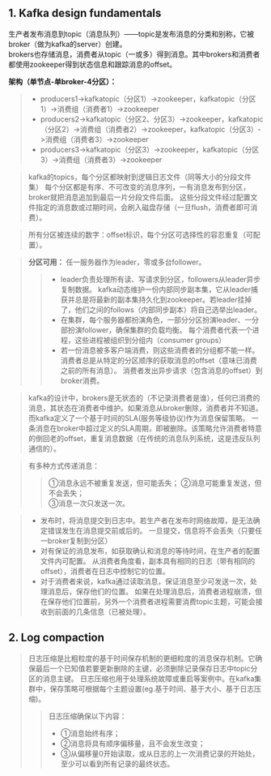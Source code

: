 ## 1. Kafka design fundamentals
生产者发布消息到topic（消息队列）——topic是发布消息的分类和别称，它被broker（做为kafka的server）创建。  
brokers也存储消息，消费者从topic（一或多）得到消息。其中brokers和消费者都使用zookeeper得到状态信息和跟踪消息的offset。

**架构（单节点-单broker-4分区）：**
>- producers1->kafkatopic（分区1）->zookeeper，kafkatopic（分区1）->消费组（消费者1）->zookeeper
>- producers2->kafkatopic（分区2、分区3）->zookeeper，kafkatopic（分区2）->消费组（消费者2）->zookeeper，kafkatopic（分区3）->消费组（消费者3）->zookeeper
>- producers3->kafkatopic（分区3）->zookeeper，kafkatopic（分区3）->消费组（消费者3）->zookeeper

>kafka的topics，每个分区都映射到逻辑日志文件（同等大小的分段文件集）
每个分区都是有序、不可改变的消息序列，一有消息发布到分区，broker就把消息追加到最后一片分段文件后面。
这些分段文件经过配置文件指定的消息数或过期时间，会刷入磁盘存储（一旦flush，消费者即可消费）。

>所有分区被连续的数字：offset标识，每个分区可选择性的容忍重复（可配置）。

>**分区可用：** 任一服务器作为leader，零或多台follower。
>>- leader负责处理所有读、写请求到分区，followers从leader异步复制数据。
kafka动态维护一份内部同步副本集，它从leader捕获并总是将最新的副本集持久化到zookeeper。若leader挂掉了，他们之间的follows（内部同步副本）将自己选举出leader。
>>- 在集群，每个服务器都扮演角色，一部分分区扮演leader、一分部扮演follower，确保集群的负载均衡。
每个消费者代表一个进程，这些进程被组织到分组内（consumer groups）
>>- 若一份消息被多客户端消费，则这些消费者的分组都不能一样。消费者总是从特定的分区顺序的获取消息的offset（意味已消费之前的所有消息）。
消费者发出异步请求（包含消息的offset）到broker消费。


>kafka的设计中，brokers是无状态的（不记录消费者是谁），任何已消费的消息，其状态在消费者中维护。如果消息从broker删除，消费者并不知道。而kafka定义了一个基于时间的SLA(服务等级协议)作为消息保留策略。
一条消息在broker中超过定义的SLA周期，即被删除。该策略允许消费者特意的倒回老的offset，重复消息数据（在传统的消息队列系统，这是违反队列通信的）。

>有多种方式传递消息： 
>> ①消息永远不被重复发送，但可能丢失；  ②消息可能重复发送，但不会丢失；    
③消息一次只发送一次。  

>- 发布时，将消息提交到日志中。若生产者在发布时网络故障，是无法确定错误发生在消息提交前或后的。
一旦提交，信息将不会丢失（只要任一broker复制到分区）
>- 对有保证的消息发布，如获取确认和消息的等待时间，在生产者的配置文件内可配置。
从消费者角度看，副本具有相同的日志（带有相同的offset），消费者在日志中控制它的位置。
>- 对于消费者来说，kafka通过读取消息，保证消息至少可发送一次，处理消息后，保存他们的位置。
如果在处理消息后，消费者进程崩溃，但在保存他们位置前，另外一个消费者进程需要消费topic主题，可能会接收到前面的几条信息（已被处理）。

## 2. Log compaction
>日志压缩是比粗粒度的基于时间保存机制的更细粒度的消息保存机制。它确保最后一个已知值若要更新删除的主键，必须删除记录保存日志中topic分区的消息主键。
日志压缩也用于处理系统故障或重启等案例中。在kafka集群中，保存策略可根据每个主题设置(eg.基于时间、基于大小、基于日志压缩)。  
>>日志压缩确保以下内容：
>>- ①消息始终有序；  
>>- ②消息将具有顺序偏移量，且不会发生改变；  
>>- ③从偏移量0开始读取，或从日志的上一次消费记录的开始处，至少可以看到所有记录的最终状态。  

